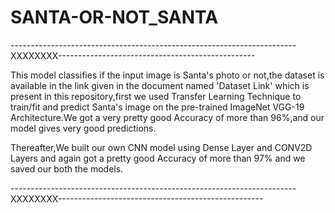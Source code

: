 # SANTA-OR-NOT_SANTA





-----------------------------------------------------------------------XXXXXXXX-------------------------------------------------


This model classifies if the input image is Santa's photo or not,the dataset is available in the link given in the document named 'Dataset Link' which is present in this repository,first we used Transfer Learning Technique to train/fit and predict Santa's image on the pre-trained ImageNet VGG-19 Architecture.We got a very pretty good Accuracy of more than 96%,and our model gives very good predictions.

Thereafter,We built our own CNN model using Dense Layer and CONV2D Layers and again got a pretty good Accuracy of more than 97% and we saved our both the models.



-----------------------------------------------------------------------XXXXXXXX---------------------------------------------------

